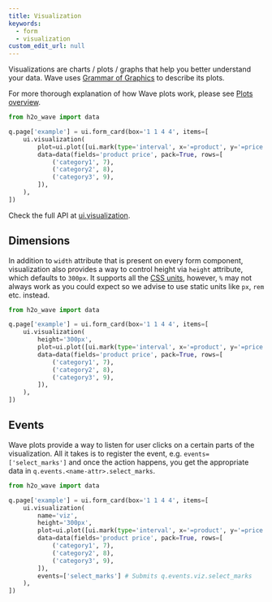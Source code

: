 ```yaml
---
title: Visualization
keywords:
  - form
  - visualization
custom_edit_url: null
---
```


Visualizations are charts / plots / graphs that help you better understand your data.
Wave uses [Grammar of Graphics](https://towardsdatascience.com/a-comprehensive-guide-to-the-grammar-of-graphics-for-effective-visualization-of-multi-dimensional-1f92b4ed4149) to describe its plots.

For more thorough explanation of how Wave plots work, please see [Plots overview](/docs/showcase/plots/overview).

```py
from h2o_wave import data

q.page['example'] = ui.form_card(box='1 1 4 4', items=[
    ui.visualization(
        plot=ui.plot([ui.mark(type='interval', x='=product', y='=price', y_min=0)]),
        data=data(fields='product price', pack=True, rows=[
            ('category1', 7),
            ('category2', 8),
            ('category3', 9),
        ]),
    ),
])
```

Check the full API at [ui.visualization](/docs/api/ui#visualization).

## Dimensions

In addition to `width` attribute that is present on every form component, visualization also provides
a way to control height via `height` attribute, which defaults to `300px`. It supports all the
[CSS units](https://developer.mozilla.org/en-US/docs/Learn/CSS/Building_blocks/Values_and_units),
however, `%` may not always work as you could expect so we advise to use static units like `px`,
`rem` etc. instead.

```py
from h2o_wave import data

q.page['example'] = ui.form_card(box='1 1 4 4', items=[
    ui.visualization(
        height='300px',
        plot=ui.plot([ui.mark(type='interval', x='=product', y='=price', y_min=0)]),
        data=data(fields='product price', pack=True, rows=[
            ('category1', 7),
            ('category2', 8),
            ('category3', 9),
        ]),
    ),
])
```

## Events

Wave plots provide a way to listen for user clicks on a certain parts of the
visualization. All it takes is to register the event, e.g. `events=['select_marks']` and once
the action happens, you get the appropriate data in `q.events.<name-attr>.select_marks`.

```py
from h2o_wave import data

q.page['example'] = ui.form_card(box='1 1 4 4', items=[
    ui.visualization(
        name='viz',
        height='300px',
        plot=ui.plot([ui.mark(type='interval', x='=product', y='=price', y_min=0)]),
        data=data(fields='product price', pack=True, rows=[
            ('category1', 7),
            ('category2', 8),
            ('category3', 9),
        ]),
        events=['select_marks'] # Submits q.events.viz.select_marks
    ),
])
```
